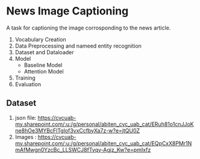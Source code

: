 # News Image Captioning
A task for captioning the image corrosponding to the news article. 

1. Vocabulary Creation
2. Data Preprocessing and nameed entity recognition
3. Dataset and Dataloader
4. Model
    - Baseline Model
    - Attention Model
5. Training
6. Evaluation

## Dataset 
1. json file: https://cvcuab-my.sharepoint.com/:u:/g/personal/abiten_cvc_uab_cat/ERuh81o1cnJJoKne8hOe3MYBcFlTglof3vxCcfbyXa7z-w?e=jtQU0Z
2. Images : https://cvcuab-my.sharepoint.com/:u:/g/personal/abiten_cvc_uab_cat/EQpCxX8PMr1NmAfMwgn0YzcBc_LLSWCJ8fTvqy-Agjz_Kw?e=pmIxfz

